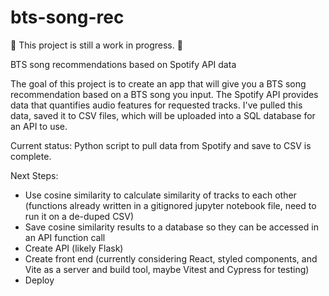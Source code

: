 # bts-song-rec

:construction: This project is still a work in progress. :construction:

BTS song recommendations based on Spotify API data

The goal of this project is to create an app that will give you a BTS song recommendation based on a BTS song you input.
The Spotify API provides data that quantifies audio features for requested tracks. I've pulled this data, saved it to CSV files, which will be uploaded into a SQL database for an API to use.

Current status: Python script to pull data from Spotify and save to CSV is complete.

Next Steps:

- Use cosine similarity to calculate similarity of tracks to each other (functions already written in a gitignored jupyter notebook file, need to run it on a de-duped CSV)
- Save cosine similarity results to a database so they can be accessed in an API function call
- Create API (likely Flask)
- Create front end (currently considering React, styled components, and Vite as a server and build tool, maybe Vitest and Cypress for testing)
- Deploy
